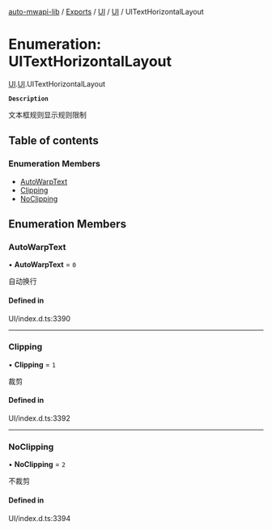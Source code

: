 [auto-mwapi-lib](../README.md) / [Exports](../modules.md) / [UI](../modules/UI.md) / [UI](../modules/UI.UI.md) / UITextHorizontalLayout

# Enumeration: UITextHorizontalLayout

[UI](../modules/UI.md).[UI](../modules/UI.UI.md).UITextHorizontalLayout

**`Description`**

文本框规则显示规则限制

## Table of contents

### Enumeration Members

- [AutoWarpText](UI.UI.UITextHorizontalLayout.md#autowarptext)
- [Clipping](UI.UI.UITextHorizontalLayout.md#clipping)
- [NoClipping](UI.UI.UITextHorizontalLayout.md#noclipping)

## Enumeration Members

### AutoWarpText

• **AutoWarpText** = ``0``

自动换行

#### Defined in

UI/index.d.ts:3390

___

### Clipping

• **Clipping** = ``1``

裁剪

#### Defined in

UI/index.d.ts:3392

___

### NoClipping

• **NoClipping** = ``2``

不裁剪

#### Defined in

UI/index.d.ts:3394
